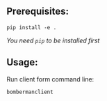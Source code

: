 ## Prerequisites:

```pip install -e .```

*You need `pip` to be installed first*

## Usage:

Run client form command line:
```
bombermanclient
```
